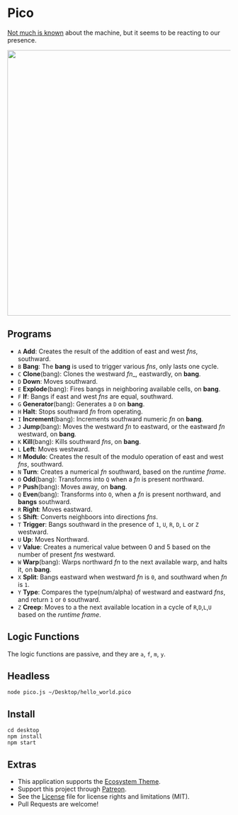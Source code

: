 # Pico

[Not much is known](http://wiki.xxiivv.com/Pico) about the machine, but it seems to be reacting to our presence.

<img src='https://raw.githubusercontent.com/hundredrabbits/Pico/master/PREVIEW.jpg' width="600"/>

## Programs

- `A` **Add**: Creates the result of the addition of east and west _fns_, southward.
- `B` **Bang**: The **bang** is used to trigger various _fns_, only lasts one cycle.
- `C` **Clone**(bang): Clones the westward _fn__, eastwardly, on **bang**.
- `D` **Down**: Moves southward.
- `E` **Explode**(bang): Fires bangs in neighboring available cells, on **bang**.
- `F` **If**: Bangs if east and west _fns_ are equal, southward.
- `G` **Generator**(bang): Generates a `D` on **bang**.
- `H` **Halt**: Stops southward _fn_ from operating.
- `I` **Increment**(bang): Increments southward numeric _fn_ on **bang**.
- `J` **Jump**(bang): Moves the westward _fn_ to eastward, or the eastward _fn_ westward, on **bang**.
- `K` **Kill**(bang): Kills southward _fns_, on **bang**.
- `L` **Left**: Moves westward.
- `M` **Modulo**: Creates the result of the modulo operation of east and west _fns_, southward.
- `N` **Turn**: Creates a numerical _fn_ southward, based on the *runtime frame*.
- `O` **Odd**(bang): Transforms into `Q` when a _fn_ is present northward.
- `P` **Push**(bang): Moves away, on **bang**.
- `Q` **Even**(bang): Transforms into `O`, when a _fn_ is present northward, and **bangs** southward.
- `R` **Right**: Moves eastward.
- `S` **Shift**: Converts neighboors into directions _fns_.
- `T` **Trigger**: Bangs southward in the presence of `1`, `U`, `R`, `D`, `L` or `Z` westward.
- `U` **Up**: Moves Northward.
- `V` **Value**: Creates a numerical value between 0 and 5 based on the number of present _fns_ westward.
- `W` **Warp**(bang): Warps northward _fn_ to the next available warp, and halts it, on **bang**.
- `X` **Split**: Bangs eastward when westward _fn_ is `0`, and southward when _fn_ is `1`.
- `Y` **Type**: Compares the type(num/alpha) of westward and eastward _fns_, and return `1` or `0` southward.
- `Z` **Creep**: Moves to a the next available location in a cycle of `R`,`D`,`L`,`U` based on the *runtime frame*.

## Logic Functions

The logic functions are passive, and they are `a`, `f`, `m`, `y`.

## Headless

```
node pico.js ~/Desktop/hello_world.pico
```

## Install

```
cd desktop
npm install
npm start
```

## Extras

- This application supports the [Ecosystem Theme](https://github.com/hundredrabbits/Themes).
- Support this project through [Patreon](https://patreon.com/100).
- See the [License](LICENSE.md) file for license rights and limitations (MIT).
- Pull Requests are welcome!

